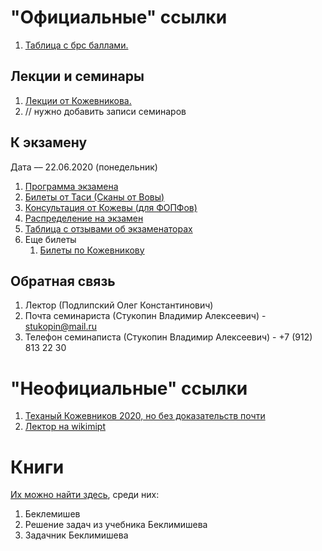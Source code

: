 # "Официальные" ссылки
1. [Таблица с брс баллами.](https://docs.google.com/spreadsheets/d/1DretH19AgkummaZgSwH1KK15C__SA_JiX8JCRJab3sg/edit#gid=0)  

## Лекции и семинары
1. [Лекции от Кожевникова.](https://mipt.lectoriy.ru/course/LinearAlgebra/lectures)  
1. // нужно добавить записи семинаров  

## К экзамену
Дата –– 22.06.2020 (понедельник)
1. [Программа экзамена](https://drive.google.com/file/d/1zoBCCcrmSh3pcr8uKFo1lhiS0zTa8fLF/view?usp=sharing)
1. [Билеты от Таси (Сканы от Вовы)](https://drive.google.com/file/d/1hT1X55efAq08QqtOBCqQfYMhj_iMLvnz/view?usp=sharing)
1. [Консультация от Кожевы (для ФОПФов)](https://drive.google.com/file/d/1YgcomLBCTP3GEyWyjk1lz-U4WBF98Cb3/view)
1. [Распределение на экзамен](https://mipt.ru/education/chair/mathematics/exams/leto/1/ФПМИ(ФИВТ9)%20ЛА.pdf)
1. [Таблица с отзывами об экзаменаторах](https://docs.google.com/spreadsheets/d/16UtjZVzOfK3-xBd2Gsgan1nfxu5tkpLpz1J1B4eLk6k/edit#gid=1567823925)
1. Еще билеты
    1. [Билеты по Кожевникову](https://drive.google.com/file/d/1kUxWe49FmGmbH6drwgomz5Qqn50dLl8p/view?usp=sharing)

## Обратная связь
1. Лектор (Подлипский Олег Константинович)  
1. Почта семинариста (Стукопин Владимир Алексеевич) - stukopin@mail.ru
1. Телефон семинаписта (Стукопин Владимир Алексеевич) - +7 (912) 813 22 30  

# "Неофициальные" ссылки
1. [Теханый Кожевников 2020, но без доказательств почти](https://drive.google.com/file/d/1BYs3aM75XwX-q7rRbzOD1bmHRALR2eVo/view)
1. [Лектор на wikimipt](http://wikimipt.org/wiki/Подлипский_Олег_Константинович) 


# Книги
[Их можно найти здесь](https://drive.google.com/drive/u/1/folders/1G03VjdbQw1K5t1D75inCAo-prAnTChAE), среди них:
1. Беклемишев
1. Решение задач из учебника Беклимишева
1. Задачник Беклимишева
